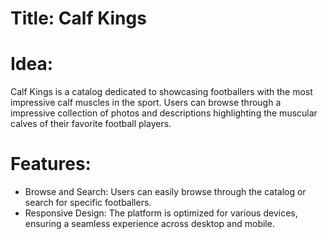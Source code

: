 ﻿# Title: Calf Kings

# Idea: 

Calf Kings is a catalog dedicated to showcasing footballers with the most impressive calf muscles in the sport. Users can browse through a impressive collection of photos and descriptions highlighting the muscular calves of their favorite football players. 

# Features: 
- Browse and Search: Users can easily browse through the catalog or search for specific footballers.
- Responsive Design: The platform is optimized for various devices, ensuring a seamless experience across desktop and mobile.
